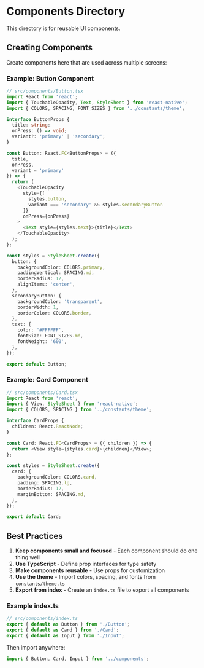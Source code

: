 # Components Directory

This directory is for reusable UI components.

## Creating Components

Create components here that are used across multiple screens:

### Example: Button Component

```typescript
// src/components/Button.tsx
import React from 'react';
import { TouchableOpacity, Text, StyleSheet } from 'react-native';
import { COLORS, SPACING, FONT_SIZES } from '../constants/theme';

interface ButtonProps {
  title: string;
  onPress: () => void;
  variant?: 'primary' | 'secondary';
}

const Button: React.FC<ButtonProps> = ({
  title,
  onPress,
  variant = 'primary'
}) => {
  return (
    <TouchableOpacity
      style={[
        styles.button,
        variant === 'secondary' && styles.secondaryButton
      ]}
      onPress={onPress}
    >
      <Text style={styles.text}>{title}</Text>
    </TouchableOpacity>
  );
};

const styles = StyleSheet.create({
  button: {
    backgroundColor: COLORS.primary,
    paddingVertical: SPACING.md,
    borderRadius: 12,
    alignItems: 'center',
  },
  secondaryButton: {
    backgroundColor: 'transparent',
    borderWidth: 1,
    borderColor: COLORS.border,
  },
  text: {
    color: '#FFFFFF',
    fontSize: FONT_SIZES.md,
    fontWeight: '600',
  },
});

export default Button;
```

### Example: Card Component

```typescript
// src/components/Card.tsx
import React from 'react';
import { View, StyleSheet } from 'react-native';
import { COLORS, SPACING } from '../constants/theme';

interface CardProps {
  children: React.ReactNode;
}

const Card: React.FC<CardProps> = ({ children }) => {
  return <View style={styles.card}>{children}</View>;
};

const styles = StyleSheet.create({
  card: {
    backgroundColor: COLORS.card,
    padding: SPACING.lg,
    borderRadius: 12,
    marginBottom: SPACING.md,
  },
});

export default Card;
```

## Best Practices

1. **Keep components small and focused** - Each component should do one thing well
2. **Use TypeScript** - Define prop interfaces for type safety
3. **Make components reusable** - Use props for customization
4. **Use the theme** - Import colors, spacing, and fonts from `constants/theme.ts`
5. **Export from index** - Create an `index.ts` file to export all components

### Example index.ts

```typescript
// src/components/index.ts
export { default as Button } from './Button';
export { default as Card } from './Card';
export { default as Input } from './Input';
```

Then import anywhere:
```typescript
import { Button, Card, Input } from '../components';
```
